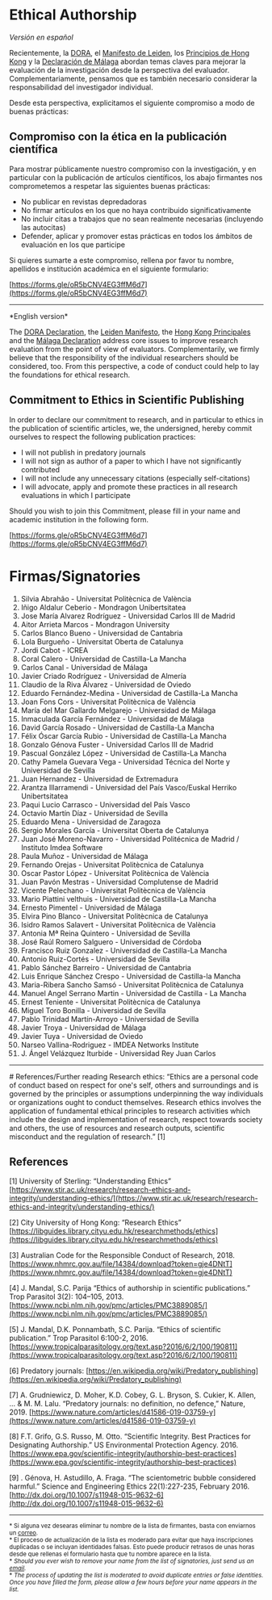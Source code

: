# Ethical Authorship

*Versión en español*

Recientemente, la [DORA](https://sfdora.org/), el [Manifesto de Leiden](http://www.leidenmanifesto.org/), los [Principios de Hong Kong](https://osf.io/m9abx/) y la [Declaración de Málaga](https://declaracionmalaga2020.github.io/) abordan temas claves para mejorar la evaluación de la investigación desde la perspectiva del evaluador. Complementariamente, pensamos que es también necesario considerar la responsabilidad del investigador individual.

Desde esta perspectiva, explicitamos el siguiente compromiso a modo de buenas prácticas:

## Compromiso con la ética en la publicación científica

Para mostrar públicamente nuestro compromiso con la investigación, y en particular con la publicación de artículos científicos, los abajo firmantes nos comprometemos a respetar las siguientes buenas prácticas:

- No publicar en revistas depredadoras
- No firmar artículos en los que no haya contribuido significativamente
- No incluir citas a trabajos que no sean realmente necesarias (incluyendo las autocitas)
- Defender, aplicar y promover estas prácticas en todos los ámbitos de evaluación en los que participe

Si quieres sumarte a este compromiso, rellena por favor tu nombre, apellidos e institución académica en el siguiente formulario:

[https://forms.gle/oR5bCNV4EG3ffM6d7](https://forms.gle/oR5bCNV4EG3ffM6d7)

<hr>
*English version*

The [DORA Declaration](https://sfdora.org/), the [Leiden Manifesto](http://www.leidenmanifesto.org/), the [Hong Kong Principales](https://osf.io/m9abx/) and the [Málaga Declaration](https://declaracionmalaga2020.github.io/) address core issues to improve research evaluation from the point of view of evaluators. Complementarily, we firmly believe that the responsibility of the individual researchers should be considered, too. 
From this perspective, a code of conduct could help to lay the foundations for ethical research. 

## Commitment to Ethics in Scientific Publishing

In order to declare our commitment to research, and in particular to ethics in the publication of scientific articles, we, the undersigned, hereby commit ourselves to respect the following publication practices:

- I will not publish in predatory journals
- I will not sign as author of a paper to which I have not significantly contributed
- I will not include any unnecessary citations (especially self-citations)
- I will advocate, apply and promote these practices in all research evaluations in which I participate

Should you wish to join this Commitment, please fill in your name and academic institution in the following form.

[https://forms.gle/oR5bCNV4EG3ffM6d7](https://forms.gle/oR5bCNV4EG3ffM6d7) 

# Firmas/Signatories

 1.  Silvia Abrahão - Universitat Politècnica de València
 2.  Iñigo Aldalur Ceberio - Mondragon Unibertsitatea
 3.  Jose María Alvarez Rodríguez - Universidad Carlos III de Madrid
 4.  Aitor Arrieta Marcos - Mondragon University
 5.  Carlos Blanco Bueno - Universidad de Cantabria
 6.  Lola Burgueño - Universitat Oberta de Catalunya
 7.  Jordi Cabot - ICREA
 8.  Coral Calero - Universidad de Castilla-La Mancha
 9.  Carlos Canal - Universidad de Málaga
10.  Javier Criado Rodríguez - Universidad de Almería
11.  Claudio de la Riva Álvarez - Universidad de Oviedo
12.  Eduardo Fernández-Medina - Universidad de Castilla-La Mancha
13.  Joan Fons Cors - Universitat Politècnica de València
14.  María del Mar Gallardo Melgarejo - Universidad de Málaga
15.  Inmaculada García Fernández - Universidad de Málaga
16.  David García Rosado - Universidad de Castilla-La Mancha
17.  Félix Óscar García Rubio - Universidad de Castilla-La Mancha
18.  Gonzalo Génova Fuster - Universidad Carlos III de Madrid
19.  Pascual González López -  Universidad de Castilla-La Mancha
20.  Cathy Pamela Guevara Vega - Universidad Técnica del Norte y Universidad de Sevilla
21.  Juan Hernandez - Universidad de Extremadura
22.  Arantza Illarramendi - Universidad del País Vasco/Euskal Herriko Unibertsitatea
23.  Paqui Lucio Carrasco - Universidad del País Vasco
24.  Octavio Martín Díaz - Universidad de Sevilla
25.  Eduardo Mena - Universidad de Zaragoza
26.  Sergio Morales García - Universitat Oberta de Catalunya
27.  Juan José Moreno-Navarro - Universidad Politécnica de Madrid / Instituto Imdea Software
28.  Paula Muñoz - Universidad de Málaga
29.  Fernando Orejas - Universitat Politècnica de Catalunya
30.  Oscar Pastor López - Universitat Politècnica de València
31.  Juan Pavón Mestras - Universidad Complutense de Madrid
32.  Vicente Pelechano - Universitat Politècnica de València
33.  Mario Piattini velthuis - Universidad de Castilla-La Mancha
34.  Ernesto Pimentel - Universidad de Málaga
35.  Elvira Pino Blanco - Universitat Politècnica de Catalunya
36.  Isidro Ramos Salavert - Universitat Politècnica de València
37.  Antonia Mª Reina Quintero - Universidad de Sevilla
38.  José Raúl Romero Salguero - Universidad de Córdoba
39.  Francisco Ruiz Gonzalez - Universidad de Castilla-La Mancha
40.  Antonio Ruiz-Cortés - Universidad de Sevilla
41.  Pablo Sánchez Barreiro - Universidad de Cantabria
42.  Luis Enrique Sánchez Crespo - Universidad de Castilla-la Mancha
43.  Maria-Ribera Sancho Samsó - Universitat Politècnica de Catalunya
44.  Manuel Angel Serrano Martin - Universidad de Castilla - La Mancha
45.  Ernest Teniente - Universitat Politècnica de Catalunya
46.  Miguel Toro Bonilla - Universidad de Sevilla
47.  Pablo Trinidad Martín-Arroyo - Universidad de Sevilla
48.  Javier Troya  - Universidad de Málaga 
49.  Javier Tuya - Universidad de Oviedo
50.  Narseo Vallina-Rodriguez - IMDEA Networks Institute
51.  J. Ángel Velázquez Iturbide - Universidad Rey Juan Carlos


<hr>
# References/Further reading
Research ethics: “Ethics are a personal code of conduct based on respect for one's self, others and surroundings and is governed by the principles or assumptions underpinning the way individuals or organizations ought to conduct themselves. Research ethics involves the application of fundamental ethical principles to research activities which include the design and implementation of research, respect towards society and others, the use of resources and research outputs, scientific misconduct and the regulation of research.” [1]

## References

[1] University of Sterling: “Understanding Ethics” [https://www.stir.ac.uk/research/research-ethics-and-integrity/understanding-ethics/](https://www.stir.ac.uk/research/research-ethics-and-integrity/understanding-ethics/)
 
[2] City University of Hong Kong: “Research Ethics” [https://libguides.library.cityu.edu.hk/researchmethods/ethics](https://libguides.library.cityu.edu.hk/researchmethods/ethics)
 
[3] Australian Code for the Responsible Conduct of Research, 2018. [https://www.nhmrc.gov.au/file/14384/download?token=gje4DNtT](https://www.nhmrc.gov.au/file/14384/download?token=gje4DNtT)
 
[4] J. Mandal, S.C. Parija “Ethics of authorship in scientific publications.” Trop Parasitol 3(2): 104–105, 2013. [https://www.ncbi.nlm.nih.gov/pmc/articles/PMC3889085/](https://www.ncbi.nlm.nih.gov/pmc/articles/PMC3889085/) 
 
[5] J. Mandal, D.K. Ponnambath, S.C. Parija. “Ethics of scientific publication.” Trop Parasitol 6:100-2, 2016. [https://www.tropicalparasitology.org/text.asp?2016/6/2/100/190811](https://www.tropicalparasitology.org/text.asp?2016/6/2/100/190811)
 
[6] Predatory journals: [https://en.wikipedia.org/wiki/Predatory_publishing](https://en.wikipedia.org/wiki/Predatory_publishing)

[7] A. Grudniewicz, D. Moher, K.D. Cobey, G. L. Bryson, S. Cukier, K. Allen, ... & M. M. Lalu. “Predatory journals: no definition, no defence,” Nature, 2019. [https://www.nature.com/articles/d41586-019-03759-y](https://www.nature.com/articles/d41586-019-03759-y)

[8] F.T. Grifo, G.S. Russo, M. Otto. “Scientific Integrity. Best Practices for Designating Authorship.” US Environmental Protection Agency. 2016. [https://www.epa.gov/scientific-integrity/authorship-best-practices](https://www.epa.gov/scientific-integrity/authorship-best-practices) 

[9] . Génova, H. Astudillo, A. Fraga. “The scientometric bubble considered harmful.” Science and Engineering Ethics 22(1):227-235, February 2016. [http://dx.doi.org/10.1007/s11948-015-9632-6](http://dx.doi.org/10.1007/s11948-015-9632-6) 


<hr>

<small>* Si alguna vez desearas eliminar tu nombre de la lista de firmantes, basta con enviarnos un [correo](mailto:av@uma.es).<br>* El proceso de actualización de la lista es moderado para evitar que haya inscripciones duplicadas o se incluyan identidades falsas. Esto puede producir retrasos de unas horas desde que rellenas el formulario hasta que tu nombre aparece en la lista. <br>* *Should you ever wish to remove your name from the list of signatories, just send us an [email](mailto:av@uma.es).* <br>* *The process of updating the list is moderated to avoid duplicate entries or false identities. Once you have filled the form, please allow a few  hours before your name appears in the list.*
</small>